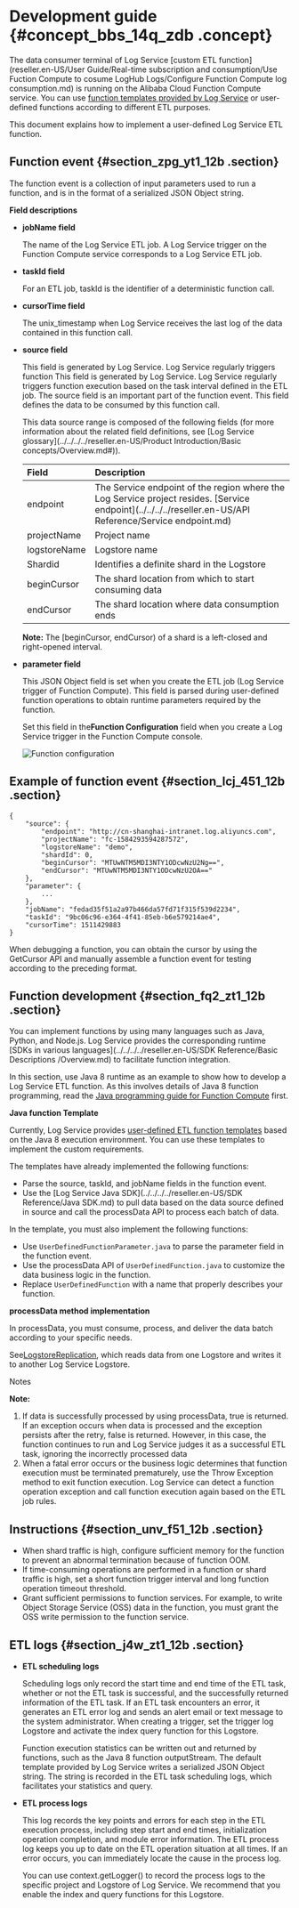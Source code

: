 # Development guide {#concept_bbs_14q_zdb .concept}

The data consumer terminal of Log Service [custom ETL function](reseller.en-US/User Guide/Real-time subscription and consumption/Use Fuction Compute to cosume LogHub Logs/Configure Function Compute log consumption.md) is running on the Alibaba Cloud Function Compute service. You can use [function templates provided by Log Service](https://github.com/aliyun/aliyun-log-fc-functions) or user-defined functions according to different ETL purposes.

This document explains how to implement a user-defined Log Service ETL function.

## Function event {#section_zpg_yt1_12b .section}

The function event is a collection of input parameters used to run a function, and is in the format of a serialized JSON Object string.

 **Field descriptions** 

-   **jobName field** 

    The name of the Log Service ETL job. A Log Service trigger on the Function Compute service corresponds to a Log Service ETL job.

-   **taskId field** 

    For an ETL job, taskId is the identifier of a deterministic function call.

-   **cursorTime field** 

    The unix\_timestamp when Log Service receives the last log of the data contained in this function call.

-   **source field** 

    This field is generated by Log Service. Log Service regularly triggers function This field is generated by Log Service. Log Service regularly triggers function execution based on the task interval defined in the ETL job. The source field is an important part of the function event. This field defines the data to be consumed by this function call.

    This data source range is composed of the following fields \(for more information about the related field definitions, see [Log Service glossary](../../../../reseller.en-US/Product Introduction/Basic concepts/Overview.md#)\).

    |Field|Description|
    |:----|:----------|
    |endpoint|The Service endpoint of the region where the Log Service project resides. [Service endpoint](../../../../reseller.en-US/API Reference/Service endpoint.md)|
    |projectName|Project name|
    |logstoreName|Logstore name|
    |Shardid|Identifies a definite shard in the Logstore|
    |beginCursor|The shard location from which to start consuming data|
    |endCursor|The shard location where data consumption ends|

    **Note:** The \[beginCursor, endCursor\) of a shard is a left-closed and right-opened interval.

-   **parameter field** 

    This JSON Object field is set when you create the ETL job \(Log Service trigger of Function Compute\). This field is parsed during user-defined function operations to obtain runtime parameters required by the function.

    Set this field in the**Function Configuration** field when you create a Log Service trigger in the Function Compute console.

    ![](images/5803_en-US.png "Function configuration")


## Example of function event {#section_lcj_451_12b .section}

```
{
    "source": {
        "endpoint": "http://cn-shanghai-intranet.log.aliyuncs.com", 
        "projectName": "fc-1584293594287572", 
        "logstoreName": "demo", 
        "shardId": 0, 
        "beginCursor": "MTUwNTM5MDI3NTY1ODcwNzU2Ng==", 
        "endCursor": "MTUwNTM5MDI3NTY1ODcwNzU2OA=="
    }, 
    "parameter": {
        ...
    }, 
    "jobName": "fedad35f51a2a97b466da57fd71f315f539d2234", 
    "taskId": "9bc06c96-e364-4f41-85eb-b6e579214ae4",
    "cursorTime": 1511429883
}
```

When debugging a function, you can obtain the cursor by using the GetCursor API and manually assemble a function event for testing according to the preceding format.

## Function development {#section_fq2_zt1_12b .section}

You can implement functions by using many languages such as Java, Python, and Node.js. Log Service provides the corresponding runtime [SDKs in various languages](../../../../reseller.en-US/SDK Reference/Basic Descriptions /Overview.md) to facilitate function integration.

In this section, use Java 8 runtime as an example to show how to develop a Log Service ETL function. As this involves details of Java 8 function programming, read the [Java programming guide for Function Compute](https://www.alibabacloud.com/help/doc-detail/113519.htm) first.

 **Java function Template** 

Currently, Log Service provides [user-defined ETL function templates](https://github.com/aliyun/aliyun-log-fc-functions/tree/master/user_defined_function) based on the Java 8 execution environment. You can use these templates to implement the custom requirements.

The templates have already implemented the following functions:

-   Parse the source, taskId, and jobName fields in the function event.
-   Use the [Log Service Java SDK](../../../../reseller.en-US/SDK Reference/Java SDK.md) to pull data based on the data source defined in source and call the processData API to process each batch of data.

In the template, you must also implement the following functions:

-   Use `UserDefinedFunctionParameter.java` to parse the parameter field in the function event.
-   Use the processData API of `UserDefinedFunction.java` to customize the data business logic in the function.
-   Replace `UserDefinedFunction` with a name that properly describes your function.

 **processData method implementation** 

In processData, you must consume, process, and deliver the data batch according to your specific needs.

See[LogstoreReplication](https://github.com/aliyun/aliyun-log-fc-functions/blob/master/logstore_replication/src/main/java/com/aliyun/log/etl_function/LogstoreReplication.java), which reads data from one Logstore and writes it to another Log Service Logstore.

Notes

**Note:** 

1.  If data is successfully processed by using processData, true is returned. If an exception occurs when data is processed and the exception persists after the retry, false is returned. However, in this case, the function continues to run and Log Service judges it as a successful ETL task, ignoring the incorrectly processed data
2.  When a fatal error occurs or the business logic determines that function execution must be terminated prematurely, use the Throw Exception method to exit function execution. Log Service can detect a function operation exception and call function execution again based on the ETL job rules.

## Instructions {#section_unv_f51_12b .section}

-   When shard traffic is high, configure sufficient memory for the function to prevent an abnormal termination because of function OOM.
-   If time-consuming operations are performed in a function or shard traffic is high, set a short function trigger interval and long function operation timeout threshold.
-   Grant sufficient permissions to function services. For example, to write Object Storage Service \(OSS\) data in the function, you must grant the OSS write permission to the function service.

## ETL logs {#section_j4w_zt1_12b .section}

-   **ETL scheduling logs** 

    Scheduling logs only record the start time and end time of the ETL task, whether or not the ETL task is successful, and the successfully returned information of the ETL task. If an ETL task encounters an error, it generates an ETL error log and sends an alert email or text message to the system administrator. When creating a trigger, set the trigger log Logstore and activate the index query function for this Logstore.

    Function execution statistics can be written out and returned by functions, such as the Java 8 function outputStream. The default template provided by Log Service writes a serialized JSON Object string. The string is recorded in the ETL task scheduling logs, which facilitates your statistics and query.

-   **ETL process logs** 

    This log records the key points and errors for each step in the ETL execution process, including step start and end times, initialization operation completion, and module error information. The ETL process log keeps you up to date on the ETL operation situation at all times. If an error occurs, you can immediately locate the cause in the process log.

    You can use context.getLogger\(\) to record the process logs to the specific project and Logstore of Log Service. We recommend that you enable the index and query functions for this Logstore.


